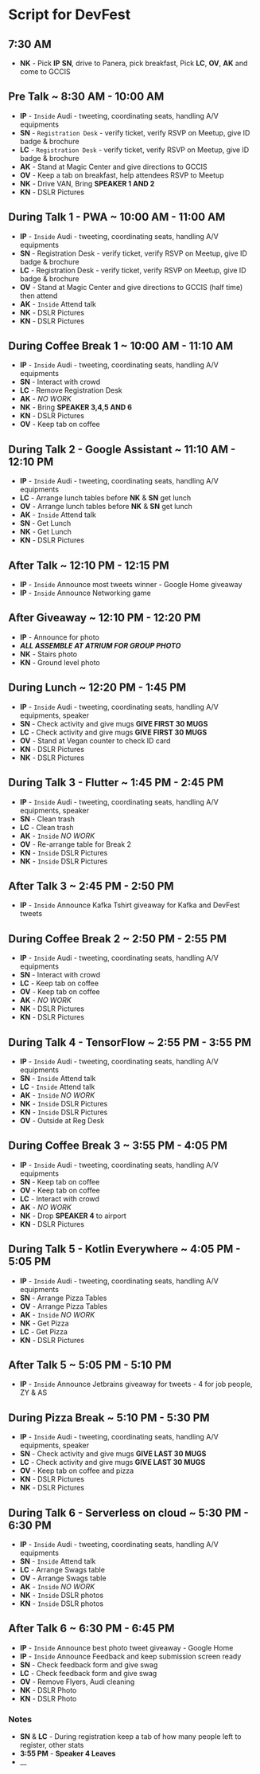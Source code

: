 # Script for DevFest

## 7:30 AM
* **NK** - Pick **IP** **SN**, drive to Panera, pick breakfast, Pick **LC**, **OV**, **AK** and come to GCCIS

## Pre Talk ~ 8:30 AM - 10:00 AM
* **IP** - `Inside` Audi - tweeting, coordinating seats, handling A/V equipments
* **SN** - `Registration Desk` - verify ticket, verify RSVP on Meetup, give ID badge & brochure
* **LC** - `Registration Desk` - verify ticket, verify RSVP on Meetup, give ID badge & brochure
* **AK** - Stand at Magic Center and give directions to GCCIS
* **OV** - Keep a tab on breakfast, help attendees RSVP to Meetup
* **NK** - Drive VAN, Bring __SPEAKER 1 AND 2__
* **KN** - DSLR Pictures

## During Talk 1 - PWA ~ 10:00 AM - 11:00 AM
* **IP** - `Inside` Audi - tweeting, coordinating seats, handling A/V equipments
* **SN** - Registration Desk - verify ticket, verify RSVP on Meetup, give ID badge & brochure
* **LC** - Registration Desk - verify ticket, verify RSVP on Meetup, give ID badge & brochure
* **OV** - Stand at Magic Center and give directions to GCCIS (half time) then attend
* **AK** - `Inside` Attend talk
* **NK** - DSLR Pictures
* **KN** - DSLR Pictures

## During Coffee Break 1 ~ 10:00 AM - 11:10 AM
* **IP** - `Inside` Audi - tweeting, coordinating seats, handling A/V equipments
* **SN** - Interact with crowd
* **LC** - Remove Registration Desk
* **AK** - _NO WORK_
* **NK** - Bring __SPEAKER 3,4,5 AND 6__
* **KN** - DSLR Pictures
* **OV** - Keep tab on coffee

## During Talk 2 - Google Assistant ~ 11:10 AM - 12:10 PM
* **IP** - `Inside` Audi - tweeting, coordinating seats, handling A/V equipments
* **LC** - Arrange lunch tables before **NK** & **SN** get lunch
* **OV** - Arrange lunch tables before **NK** & **SN** get lunch
* **AK** - `Inside` Attend talk
* **SN** - Get Lunch
* **NK** - Get Lunch
* **KN** - DSLR Pictures

## After Talk ~ 12:10 PM - 12:15 PM
* **IP** - `Inside` Announce most tweets winner - Google Home giveaway
* **IP** - `Inside` Announce Networking game

## After Giveaway ~ 12:10 PM - 12:20 PM
* **IP** - Announce for photo
* **_ALL ASSEMBLE AT ATRIUM FOR GROUP PHOTO_**
* **NK** - Stairs photo
* **KN** - Ground level photo

## During Lunch ~ 12:20 PM - 1:45 PM
* **IP** - `Inside` Audi - tweeting, coordinating seats, handling A/V equipments, speaker 
* **SN** - Check activity and give mugs __GIVE FIRST 30 MUGS__
* **LC** - Check activity and give mugs __GIVE FIRST 30 MUGS__
* **OV** - Stand at Vegan counter to check ID card
* **KN** - DSLR Pictures
* **NK** - DSLR Pictures

## During Talk 3 - Flutter ~ 1:45 PM - 2:45 PM
* **IP** - `Inside` Audi - tweeting, coordinating seats, handling A/V equipments, speaker 
* **SN** - Clean trash
* **LC** - Clean trash
* **AK** - `Inside` _NO WORK_
* **OV** - Re-arrange table for Break 2
* **KN** - `Inside` DSLR Pictures
* **NK** - `Inside` DSLR Pictures

## After Talk 3 ~ 2:45 PM - 2:50 PM
* **IP** - `Inside` Announce Kafka Tshirt giveaway for Kafka and DevFest tweets 

## During Coffee Break 2 ~ 2:50 PM - 2:55 PM
* **IP** - `Inside` Audi - tweeting, coordinating seats, handling A/V equipments
* **SN** - Interact with crowd
* **LC** - Keep tab on coffee
* **OV** - Keep tab on coffee
* **AK** - _NO WORK_
* **NK** - DSLR Pictures
* **KN** - DSLR Pictures

## During Talk 4 - TensorFlow ~ 2:55 PM - 3:55 PM
* **IP** - `Inside` Audi - tweeting, coordinating seats, handling A/V equipments
* **SN** - `Inside` Attend talk
* **LC** - `Inside` Attend talk
* **AK** - `Inside` _NO WORK_
* **NK** - `Inside` DSLR Pictures
* **KN** - `Inside` DSLR Pictures
* **OV** - Outside at Reg Desk

## During Coffee Break 3 ~ 3:55 PM - 4:05 PM
* **IP** - `Inside` Audi - tweeting, coordinating seats, handling A/V equipments
* **SN** - Keep tab on coffee
* **OV** - Keep tab on coffee
* **LC** - Interact with crowd
* **AK** - _NO WORK_
* **NK** - Drop __SPEAKER 4__ to airport
* **KN** - DSLR Pictures

## During Talk 5 - Kotlin Everywhere ~ 4:05 PM - 5:05 PM
* **IP** - `Inside` Audi - tweeting, coordinating seats, handling A/V equipments
* **SN** - Arrange Pizza Tables
* **OV** - Arrange Pizza Tables
* **AK** - `Inside` _NO WORK_
* **NK** - Get Pizza
* **LC** - Get Pizza
* **KN** - DSLR Pictures

## After Talk 5 ~ 5:05 PM - 5:10 PM
* **IP** - `Inside` Announce Jetbrains giveaway for tweets - 4 for job people, ZY & AS

## During Pizza Break ~ 5:10 PM - 5:30 PM
* **IP** - `Inside` Audi - tweeting, coordinating seats, handling A/V equipments, speaker 
* **SN** - Check activity and give mugs __GIVE LAST 30 MUGS__
* **LC** - Check activity and give mugs __GIVE LAST 30 MUGS__
* **OV** - Keep tab on coffee and pizza
* **KN** - DSLR Pictures
* **NK** - DSLR Pictures

## During Talk 6 - Serverless on cloud ~ 5:30 PM - 6:30 PM
* **IP** - `Inside` Audi - tweeting, coordinating seats, handling A/V equipments
* **SN** - `Inside` Attend talk
* **LC** -  Arrange Swags table
* **OV** -  Arrange Swags table
* **AK** - `Inside` _NO WORK_
* **NK** - `Inside` DSLR photos
* **KN** - `Inside` DSLR photos

## After Talk 6 ~ 6:30 PM - 6:45 PM
* **IP** - `Inside` Announce best photo tweet giveaway - Google Home
* **IP** - `Inside` Announce Feedback and keep submission screen ready
* **SN** - Check feedback form and give swag 
* **LC** - Check feedback form and give swag 
* **OV** - Remove Flyers, Audi cleaning
* **NK** - DSLR Photo 
* **KN** - DSLR Photo 



### Notes
* **SN** & **LC** - During registration keep a tab of how many people left to register, other stats
* __3:55 PM__ - __Speaker 4 Leaves__
* __



